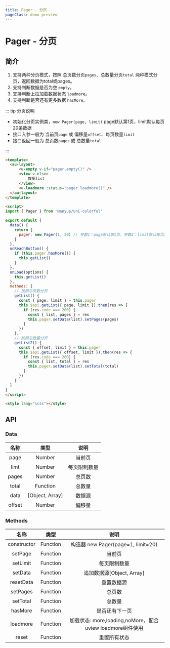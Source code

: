```yaml
---
title: Pager - 分页
pageClass: demo-preview
---
```


<demo-preview url="pages/js/pager"/>

# Pager - 分页

## 简介

1. 支持两种分页模式，按照 总页数分页`pages`、总数量分页`total` 两种模式分页，返回数据为total或pages。
2. 支持判断数据是否为空 `empty`。
3. 支持判断上拉加载数据状态 `loadmore`。
4. 支持判断是否还有更多数据 `hasMore`。

::: tip 分页说明

- 初始化分页实例类，`new Pager(page, limit)` page默认第1页，limit默认每页20条数据
- 接口入参一般为 当前页`page` 或 偏移量`offset`、每页数量`limit`
- 接口返回一般为 总页数`pages` 或 总数量`total`

:::

```html
<template>
  <au-layout>
      <u-empty v-if="pager.empty()" />
	  <view v-else>
		  数据list
	  </view>
      <u-loadmore :status="pager.loadmore()" />
  </au-layout>
</template>

<script>
import { Pager } from '@anyup/uni-colorful'

export default {
  data() {
    return {
      pager: new Pager(1, 20) // 参数1：page默认第1页，参数2：limit默认每页20条数据
    }
  },
  onReachBottom() {
    if (this.pager.hasMore()) {
      this.getList()
    }
  },
  onLoad(options) {
    this.getList()
  },
  methods: {
	// 按照总页数分页
    getList() {
      const { page, limit } = this.pager
      this.$api.getList({ page, limit }).then(res => {
        if (res.code === 200) {
          const { list, pages } = res
          this.pager.setData(list).setPages(pages)
        }
      })
    },
	// 按照总数量分页
	getList2() {
      const { offset, limit } = this.pager
      this.$api.getList({ offset, limit }).then(res => {
        if (res.code === 200) {
          const { list, total } = res
          this.pager.setData(list).setTotal(total)
        }
      })
    }
  }
}
</script>

<style lang="scss"></style>

```

## API
### Data
| 名称 | 类型 | 说明 |
| :--: | :--: | :--: |
| page | Number | 当前页 |
| limt | Number | 每页限制数量 |
| pages | Number | 总页数 |
| total | Function | 总数量 |
| data  | [Object, Array] | 数据源 |
| offset | Number | 偏移量 |
### Methods
| 名称 | 类型 | 说明 |
| :--: | :--: | :--: |
| constructor | Function | 构造器 new Pager(page=1, limit=20) |
| setPage | Function | 当前页 |
| setLimit | Function | 每页限制数量 |
| setData | Function | 追加数据源[Object, Array] |
| resetData | Function | 重置数据源 |
| setPages | Function | 总页数 |
| setTotal | Function | 总数量 |
| hasMore | Function | 是否还有下一页 |
| loadmore | Function | 加载状态: more,loading,noMore，配合uview loadmore组件使用 |
| reset    | Function | 重置所有状态 |
